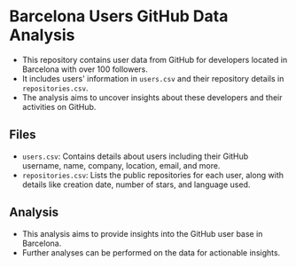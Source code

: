 # Barcelona Users GitHub Data Analysis

- This repository contains user data from GitHub for developers located in Barcelona with over 100 followers.
- It includes users' information in `users.csv` and their repository details in `repositories.csv`.
- The analysis aims to uncover insights about these developers and their activities on GitHub.

## Files

- `users.csv`: Contains details about users including their GitHub username, name, company, location, email, and more.
- `repositories.csv`: Lists the public repositories for each user, along with details like creation date, number of stars, and language used.

## Analysis

- This analysis aims to provide insights into the GitHub user base in Barcelona.
- Further analyses can be performed on the data for actionable insights.


